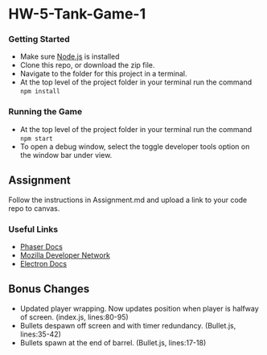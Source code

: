 # HW-5-Tank-Game-1

### Getting Started
- Make sure [Node.js](https://nodejs.org/en/) is installed
- Clone this repo, or download the zip file.
- Navigate to the folder for this project in a terminal.
- At the top level of the project folder in your terminal run the command `npm install`

### Running the Game
- At the top level of the project folder in your terminal run the command `npm start`
- To open a debug window, select the toggle developer tools option on the window bar under view.

## Assignment
Follow the instructions in Assignment.md and upload a link to your code repo to canvas.

### Useful Links
- [Phaser Docs](https://photonstorm.github.io/phaser3-docs/)
- [Mozilla Developer Network](https://developer.mozilla.org/en-US/)
- [Electron Docs](https://electronjs.org/docs)

## Bonus Changes
- Updated player wrapping. Now updates position when player is halfway  of screen. (index.js, lines:80-95)
- Bullets despawn off screen and with timer redundancy. (Bullet.js, lines:35-42)
- Bullets spawn at the end of barrel. (Bullet.js, lines:17-18)